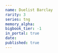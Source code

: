 ```yaml
---
name: Duelist Barclay
rarity: 3
series: tng
memory_alpha:
bigbook_tier: -1
in_portal: true
date:
published: true
---
```



